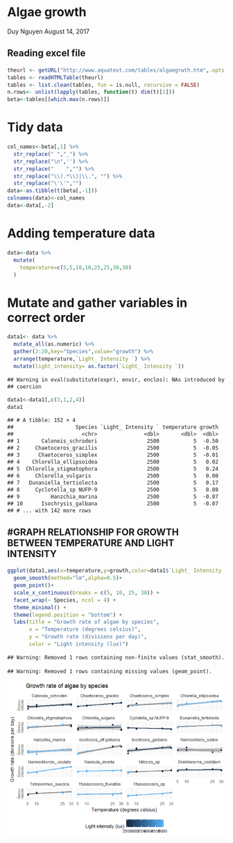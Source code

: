 Algae growth
================
Duy Nguyen
August 14, 2017

Reading excel file
------------------

``` r
theurl <- getURL("http://www.aquatext.com/tables/algaegrwth.htm",.opts = list(ssl.verifypeer = FALSE) )
tables <- readHTMLTable(theurl)
tables <- list.clean(tables, fun = is.null, recursive = FALSE)
n.rows<- unlist(lapply(tables, function(t) dim(t)[1]))
beta<-tables[[which.max(n.rows)]]
```

Tidy data
=========

``` r
col_names<-beta[,1] %>%
  str_replace(" ","_") %>%
  str_replace("\n",'') %>%
  str_replace("    ","") %>%
  str_replace("\\(.*\\)|\\.", "") %>%
  str_replace("\'\'","")
data<-as.tibble(t(beta[,-1]))
colnames(data)<-col_names
data<-data[,-2]
```

Adding temperature data
=======================

``` r
data<-data %>%
  mutate(
    temperature=c(5,5,10,10,25,25,30,30)
  )
```

Mutate and gather variables in correct order
============================================

``` r
data1<- data %>%
  mutate_all(as.numeric) %>%
  gather(2:20,key="Species",value="growth") %>%
  arrange(temperature,`Light_ Intensity `) %>%
  mutate(light_intensity= as.factor(`Light_ Intensity `))
```

    ## Warning in eval(substitute(expr), envir, enclos): NAs introduced by
    ## coercion

``` r
data1<-data1[,c(3,1,2,4)]
data1
```

    ## # A tibble: 152 × 4
    ##                    Species `Light_ Intensity ` temperature growth
    ##                      <chr>               <dbl>       <dbl>  <dbl>
    ## 1       Caloneis_schroderi                2500           5  -0.50
    ## 2     Chaetoceros_gracilis                2500           5  -0.05
    ## 3      Chaetoceros_simplex                2500           5  -0.01
    ## 4    Chlorella_ellipsoidea                2500           5   0.02
    ## 5  Chlorella_stigmatophora                2500           5   0.24
    ## 6     Chlorella_vulgaris                  2500           5   0.00
    ## 7   Dunaniella_tertiolecta                2500           5   0.17
    ## 8     Cyclotella_sp NUFP-9                2500           5   0.08
    ## 9          Hanzchia_marina                2500           5  -0.07
    ## 10      Isochrysis_galbana                2500           5  -0.07
    ## # ... with 142 more rows

\#GRAPH RELATIONSHIP FOR GROWTH BETWEEN TEMPERATURE AND LIGHT INTENSITY
-----------------------------------------------------------------------

``` r
ggplot(data1,aes(x=temperature,y=growth,color=data1$`Light_ Intensity `))+
  geom_smooth(method="lm",alpha=0.5)+
  geom_point()+
  scale_x_continuous(breaks = c(5, 10, 25, 30)) +
  facet_wrap(~ Species, ncol = 4) +
  theme_minimal() +
  theme(legend.position = "bottom") +
  labs(title = "Growth rate of algae by species",
       x = "Temperature (degrees celsius)",
       y = "Growth rate (divisions per day)",
       color = "Light intensity (lux)")
```

    ## Warning: Removed 1 rows containing non-finite values (stat_smooth).

    ## Warning: Removed 1 rows containing missing values (geom_point).

![](https://github.com/vietmazze/r-DataVizRequests/blob/master/pressure-1.png)
